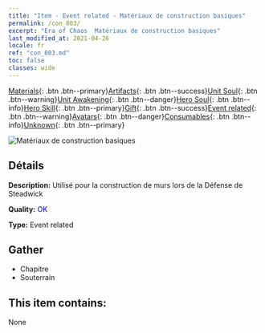 ```yaml
---
title: "Item - Event related - Matériaux de construction basiques"
permalink: /con_803/
excerpt: "Era of Chaos  Matériaux de construction basiques"
last_modified_at: 2021-04-26
locale: fr
ref: "con_803.md"
toc: false
classes: wide
---
```

 [Materials](/ItemsFR/){: .btn .btn--primary}[Artifacts](/ItemsFR/Artifacts/){: .btn .btn--success}[Unit Soul](/ItemsFR/UnitSoul/){: .btn .btn--warning}[Unit Awakening](/ItemsFR/UnitAwakening/){: .btn .btn--danger}[Hero Soul](/ItemsFR/HeroSoul/){: .btn .btn--info}[Hero Skill](/ItemsFR/HeroSkill/){: .btn .btn--primary}[Gift](/ItemsFR/Gift/){: .btn .btn--success}[Event related](/ItemsFR/Events/){: .btn .btn--warning}[Avatars](/ItemsFR/Avatars/){: .btn .btn--danger}[Consumables](/ItemsFR/Consumables/){: .btn .btn--info}[Unknown](/ItemsFR/Unknown/){: .btn .btn--primary}

 ![Matériaux de construction basiques](/images/t/i_3061.png)

## Détails
 **Description:** Utilisé pour la construction de murs lors de la Défense de Steadwick

 **Quality:** <span style="color: #0000CD">OK</span>

 **Type:** Event related

## Gather

*    Chapitre 
*    Souterrain 

## This item contains:

  None

